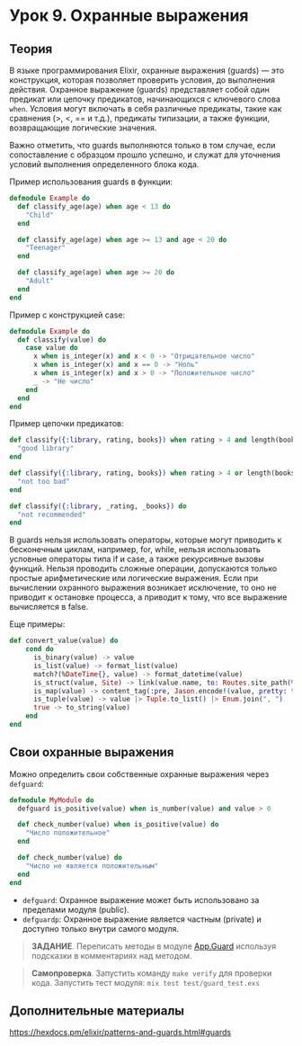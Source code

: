 # Урок 9. Охранные выражения

## Теория

В языке программирования Elixir, охранные выражения (guards) — это конструкция, которая позволяет проверить условия, до выполнения действия.
Охранное выражение (guards) представляет собой один предикат или цепочку предикатов, начинающихся с ключевого слова `when`.
Условия могут включать в себя различные предикаты, такие как сравнения (>, <, == и т.д.), предикаты типизации, а также функции, возвращающие логические значения.

Важно отметить, что guards выполняются только в том случае, если сопоставление c образцом прошло успешно, и служат для уточнения условий выполнения определенного блока кода.

Пример использования guards в функции:
```elixir
defmodule Example do
  def classify_age(age) when age < 13 do
    "Child"
  end

  def classify_age(age) when age >= 13 and age < 20 do
    "Teenager"
  end

  def classify_age(age) when age >= 20 do
    "Adult"
  end
end
```

Пример с конструкцией case:
```elixir
defmodule Example do
  def classify(value) do
    case value do
      x when is_integer(x) and x < 0 -> "Отрицательное число"
      x when is_integer(x) and x == 0 -> "Ноль"
      x when is_integer(x) and x > 0 -> "Положительное число"
      _ -> "Не число"
    end
  end
end
```

Пример цепочки предикатов:
```elixir
def classify({:library, rating, books}) when rating > 4 and length(books) > 2 do
  "good library"
end

def classify({:library, rating, books}) when rating > 4 or length(books) > 2 do
  "not too bad"
end

def classify({:library, _rating, _books}) do
  "not recommended"
end
```

В guards нельзя использовать операторы, которые могут приводить к бесконечным циклам, например, for, while, нельзя использовать условные операторы типа if и case, а также рекурсивные вызовы функций.
Нельзя проводить сложные операции, допускаются только простые арифметические или логические выражения.
Если при вычислении охранного выражения возникает исключение, то оно не приводит к остановке процесса, а приводит к тому, что все выражение вычисляется в false.

Еще примеры:
```elixir
def convert_value(value) do
    cond do
      is_binary(value) -> value
      is_list(value) -> format_list(value)
      match?(%DateTime{}, value) -> format_datetime(value)
      is_struct(value, Site) -> link(value.name, to: Routes.site_path(%Plug.Conn{}, :show, value))
      is_map(value) -> content_tag(:pre, Jason.encode!(value, pretty: true))
      is_tuple(value) -> value |> Tuple.to_list() |> Enum.join(", ")
      true -> to_string(value)
    end
end
```

## Свои охранные выражения

Можно определить свои собственные охранные выражения через `defguard`:

```elixir
defmodule MyModule do
  defguard is_positive(value) when is_number(value) and value > 0

  def check_number(value) when is_positive(value) do
    "Число положительное"
  end

  def check_number(value) do
    "Число не является положительным"
  end
end
```

- `defguard`: Охранное выражение может быть использовано за пределами модуля (public).
- `defguardp`: Охранное выражение является частным (private) и доступно только внутри самого модуля.


> **ЗАДАНИЕ**. Переписать методы в модуле [App.Guard](../lib/guard.ex) используя подсказки в комментариях над методом.

> **Самопроверка**. Запустить команду `make verify` для проверки кода.
> Запустить тест модуля: `mix test test/guard_test.exs`

## Дополнительные материалы

https://hexdocs.pm/elixir/patterns-and-guards.html#guards
